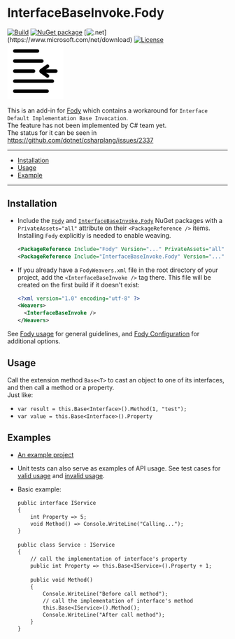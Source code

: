 # InterfaceBaseInvoke.Fody

[![Build](https://github.com/huoshan12345/InterfaceBaseInvoke.Fody/workflows/Build/badge.svg)](https://github.com/huoshan12345/InterfaceBaseInvoke.Fody/actions?query=workflow%3ABuild)
[![NuGet package](https://img.shields.io/nuget/v/InterfaceBaseInvoke.Fody.svg?logo=NuGet)](https://www.nuget.org/packages/InterfaceBaseInvoke.Fody)
[![.net](https://img.shields.io/badge/.net%20standard-2.1-ff69b4.svg?)](https://www.microsoft.com/net/download)
[![License](https://img.shields.io/badge/license-MIT-blue.svg)](https://github.com/huoshan12345/InterfaceBaseInvoke.Fody/blob/master/LICENSE)  
![Icon](https://github.com/huoshan12345/InterfaceBaseInvoke.Fody/raw/master/icon.png)

This is an add-in for [Fody](https://github.com/Fody/Fody) which contains a workaround for `Interface Default Implementation Base Invocation`.  
The feature has not been implemented by C# team yet.  
The status for it can be seen in https://github.com/dotnet/csharplang/issues/2337 

---
 - [Installation](#installation)
 - [Usage](#usage)
 - [Example](#examples) 
---

## Installation
- Include the [`Fody`](https://www.nuget.org/packages/Fody) and [`InterfaceBaseInvoke.Fody`](https://www.nuget.org/packages/InterfaceBaseInvoke.Fody) NuGet packages with a `PrivateAssets="all"` attribute on their `<PackageReference />` items. Installing `Fody` explicitly is needed to enable weaving.

  ```XML
  <PackageReference Include="Fody" Version="..." PrivateAssets="all" />
  <PackageReference Include="InterfaceBaseInvoke.Fody" Version="..." PrivateAssets="all" />
  ```

- If you already have a `FodyWeavers.xml` file in the root directory of your project, add the `<InterfaceBaseInvoke />` tag there. This file will be created on the first build if it doesn't exist:

  ```XML
  <?xml version="1.0" encoding="utf-8" ?>
  <Weavers>
    <InterfaceBaseInvoke />
  </Weavers>
  ```
See [Fody usage](https://github.com/Fody/Home/blob/master/pages/usage.md) for general guidelines, and [Fody Configuration](https://github.com/Fody/Home/blob/master/pages/configuration.md) for additional options.

## Usage
Call the extension method `Base<T>` to cast an object to one of its interfaces, and then call a method or a property.  
Just like: 
- `var result = this.Base<Interface>().Method(1, "test");`
- `var value = this.Base<Interface>().Property`

## Examples
- [An example project](https://github.com/huoshan12345/InterfaceBaseInvoke.Fody/tree/master/src/InterfaceBaseInvoke.Example)

- Unit tests can also serve as examples of API usage. See test cases for [valid usage](https://github.com/huoshan12345/InterfaceBaseInvoke.Fody/tree/master/test/InterfaceBaseInvoke.Tests.AssemblyToProcess) and [invalid usage](https://github.com/huoshan12345/InterfaceBaseInvoke.Fody/tree/master/test/InterfaceBaseInvoke.Tests.InvalidAssemblyToProcess).

- Basic example:
    ```
    public interface IService
    {
        int Property => 5;
        void Method() => Console.WriteLine("Calling...");
    }

    public class Service : IService
    {
        // call the implementation of interface's property
        public int Property => this.Base<IService>().Property + 1;

        public void Method()
        {
            Console.WriteLine("Before call method");
            // call the implementation of interface's method
            this.Base<IService>().Method();
            Console.WriteLine("After call method");
        }
    }
    ```
